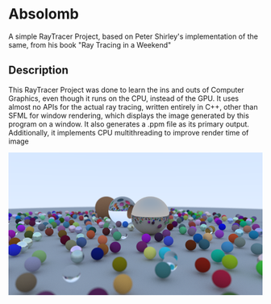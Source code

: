 # Absolomb
A simple RayTracer Project, based on Peter Shirley's implementation of the same, from his book "Ray Tracing in a Weekend"

## Description 
This RayTracer Project was done to learn the ins and outs of Computer Graphics, even though it runs on the CPU, instead of the GPU.
It uses almost no APIs for the actual ray tracing, written entirely in C++, other than SFML for window rendering, which displays the image generated by this program on a window. It also generates a .ppm file as its primary output. Additionally, it implements CPU multithreading to improve render time of image

![Screenshot 1](bin/screenshot1.png)